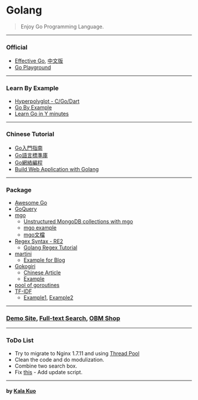 # Golang 

> Enjoy Go Programming Language.

---

<a name="official"></a>
### Official 
- [Effective Go](http://www.hellogcc.org/effective_go.html), [中文版](http://www.chingli.com/coding/effective-go/)
- [Go Playground](https://play.golang.org/p/tnWMjr16Mm)

---

<a name="learn-by-example"></a>
### Learn By Example
- [Hyperpolyglot - C/Go/Dart](http://hyperpolyglot.org/c)
- [Go By Example](https://gobyexample.com/)
- [Learn Go in Y minutes](http://learnxinyminutes.com/docs/go/)

---

<a name="chinese-tutorial"></a>
### Chinese Tutorial
- [Go入門指南](https://github.com/Unknwon/the-way-to-go_ZH_CN)
- [Go語言標準庫](https://github.com/polaris1119/The-Golang-Standard-Library-by-Example)
- [Go網絡編程](http://jan.newmarch.name/go/zh/)
- [Build Web Application with Golang](https://github.com/astaxie/build-web-application-with-golang/blob/master/zh/SUMMARY.md)

---

### Package 
- [Awesome Go](https://github.com/avelino/awesome-go)
- [GoQuery](https://github.com/PuerkitoBio/goquery)
- [mgo](https://labix.org/mgo)
  + [Unstructured MongoDB collections with mgo](http://stackoverflow.com/questions/18340031/unstructured-mongodb-collections-with-mgo)
  + [mgo example](https://gist.github.com/border/3489566)
  + [mgo文檔](http://jimmykuu.sinaapp.com/static/books/mgo_guide/index.html#document-index)
- [Regex Syntax - RE2](https://github.com/google/re2/wiki/Syntax)
  + [Golang Regex Tutorial](https://github.com/StefanSchroeder/Golang-Regex-Tutorial)
- [martini](https://github.com/go-martini/martini/blob/master/translations/README_zh_tw.md)
  + [Example for Blog](https://github.com/RabbeN/martini_blog/blob/master/server.go)
- [Gokogiri](https://godoc.org/github.com/moovweb/gokogiri)
  + [Chinese Article](http://wppurking.github.io/2013/08/30/gokogiri-de-shi-yong-xiao-shi.html)
  + [Example](https://gist.github.com/technoweenie/5078118)
- [pool of goroutines](http://stackoverflow.com/questions/18405023/how-would-you-define-a-pool-of-goroutines-to-be-executed-at-once-in-golang)
- [TF-IDF](https://www.wikiwand.com/zh-tw/TF-IDF)
  + [Example1](https://github.com/gansidui/gose/blob/master/indexing/calculate-tf-idf/calculate_tf_idf_main.go), [Example2](https://github.com/ZachOrr/clustering-golang/blob/master/clustering.go)

---

### [Demo Site](http://kalakuo.info/go/book/), [Full-text Search](http://kalakuo.info/go/search-book/), [OBM Shop](http://obmshop.com/lines)

---

### ToDo List
- Try to migrate to Nginx 1.7.11 and using [Thread Pool](http://nginx.com/blog/thread-pools-boost-performance-9x/)
- Clean the code and do modulization.
- Combine two search box. 
- Fix [this](http://obmshop.com/detail/1142030) - Add update script. 

---

#### by [Kala Kuo](http://kalakuo.info/)
